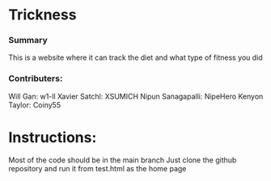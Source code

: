 # Trickness
### Summary
This is a website where it can track the diet and what type of fitness you did
### Contributers:
Will Gan: w1-ll
Xavier Satchl: XSUMICH
Nipun Sanagapalli: NipeHero
Kenyon Taylor: Coiny55 

# Instructions:
Most of the code should be in the main branch
Just clone the github repository and run it from test.html as the home page

